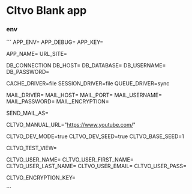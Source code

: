 # Cltvo Blank app


### env

´´´
APP_ENV=
APP_DEBUG=
APP_KEY=

APP_NAME=
URL_SITE=

DB_CONNECTION
DB_HOST=
DB_DATABASE=
DB_USERNAME=
DB_PASSWORD=

CACHE_DRIVER=file
SESSION_DRIVER=file
QUEUE_DRIVER=sync

MAIL_DRIVER=
MAIL_HOST=
MAIL_PORT=
MAIL_USERNAME=
MAIL_PASSWORD=
MAIL_ENCRYPTION=

SEND_MAIL_AS=

CLTVO_MANUAL_URL="https://www.youtube.com/"

CLTVO_DEV_MODE=true
CLTVO_DEV_SEED=true
CLTVO_BASE_SEED=1

CLTVO_TEST_VIEW=

CLTVO_USER_NAME=
CLTVO_USER_FIRST_NAME=
CLTVO_USER_LAST_NAME=
CLTVO_USER_EMAIL=
CLTVO_USER_PASS=

CLTVO_ENCRYPTION_KEY=

´´´
